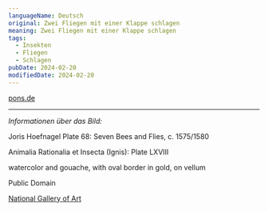 ```yaml
---
languageName: Deutsch
original: Zwei Fliegen mit einer Klappe schlagen
meaning: Zwei Fliegen mit einer Klappe schlagen
tags:
  - Insekten
  - Fliegen
  - Schlagen
pubDate: 2024-02-20
modifiedDate: 2024-02-20
---
```


[pons.de](https://de.pons.com/p/wissensecke/phrasen-und-wendungen/zwei-fliegen-mit-einer-klappe-schlagen)

---

_Informationen über das Bild:_

Joris Hoefnagel
Plate 68: Seven Bees and Flies, c. 1575/1580

Animalia Rationalia et Insecta (Ignis): Plate LXVIII

watercolor and gouache, with oval border in gold, on vellum

Public Domain

[National Gallery of Art](https://www.nga.gov/collection/art-object-page.69734.html)
